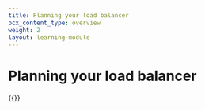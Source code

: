 ```yaml
---
title: Planning your load balancer
pcx_content_type: overview
weight: 2
layout: learning-module
---
```


# Planning your load balancer

{{<learning-module-summary>}}